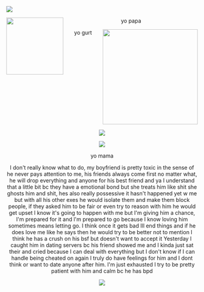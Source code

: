 <p>
  <img src="https://github.com/user-attachments/assets/69ebd30f-a2cd-420a-b058-10136739e3b7">
<p>
<p>
<p>
<p>
  
<div align="center"> 
  
<img align="left" width="150" height="150" src="https://github.com/user-attachments/assets/bff37d46-9a8e-487c-9122-7605b30cd096"/> 

yo papa
 <p>
 <p>
   
<img align="right" width="auto" height="250" src="https://github.com/user-attachments/assets/455fc49c-9b10-4550-9a8f-8ef54b58a2f2"/>

yo gurt
<p>
<p>
<br clear="both"/>
<div align=center>
  
<img align="center" src="https://github.com/user-attachments/assets/9e54e25c-3975-4198-8930-5177a5bd6ae2">
<p>
<img align="center" src="https://github.com/user-attachments/assets/4cc86684-6683-4a56-8169-e516bfeeedfb">
<p>
 

yo mama
<p>
  <p>
I don't really know what to do, my boyfriend is pretty toxic in the sense of he never pays attention to me, his friends always come first no matter what, he will drop everything and anyone for his best friend and ya I understand that a little bit bc they have a emotional bond but she treats him like shit she ghosts him and shit, hes also really possessive it hasn't happened yet w me but with all his other exes he would isolate them and make them block people, if they asked him to be fair or even try to reason with him he would get upset I know it's going to happen with me but I'm giving him a chance, I'm prepared for it and l'm prepared to go because I know loving him sometimes means letting go. I think once it gets bad Ill end things and if he does love me like he says then he would try to be better not to mention I think he has a crush on his bsf but doesn't want to accept it
Yesterday I caught him in dating servers bc his friend showed me and I kinda just sat their and cried because I can deal with everything but I don't know if I can handle being cheated on again I truly do have feelings for him and I dont think or want to date anyone after him.
l'm just exhausted I try to be pretty patient with him and calm bc he has bpd
<p>
<img src="https://github.com/user-attachments/assets/7ae403de-3508-4c10-aec1-b71b2faababa">

  
</p>
